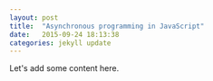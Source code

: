 ```yaml
---
layout: post
title:  "Asynchronous programming in JavaScript"
date:   2015-09-24 18:13:38
categories: jekyll update
---
```



Let's add some content here.

